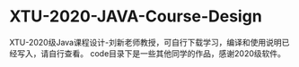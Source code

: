 # XTU-2020-JAVA-Course-Design


XTU-2020级Java课程设计-刘新老师教授，可自行下载学习，编译和使用说明已经写入，请自行查看。
code目录下是一些其他同学的作品，感谢2020级软件。
